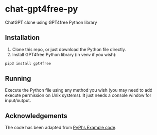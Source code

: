 # chat-gpt4free-py
ChatGPT clone using GPT4free Python library

## Installation
1. Clone this repo, or just download the Python file directly.
2. Install GPT4free Python library (in venv if you wish):
```bash
pip3 install gpt4free
```

## Running
Execute the Python file using any method you wish (you may need to add execute permission on Unix systems). It just needs a console window for input/output.

## Acknowledgements
The code has been adapted from [PyPI's Example code](https://pypi.org/project/gpt4free/).
